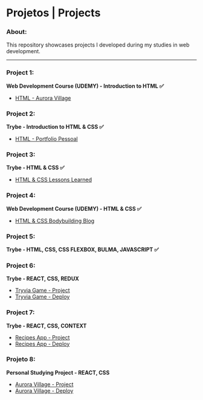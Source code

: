 # Projetos | Projects

### About:

This repository showcases projects I developed during my studies in web development.

<hr />

### Project 1:
<strong>Web Development Course (UDEMY) - Introduction to HTML ✅ </strong>
<ul>
<li><a href="https://lucasSGomide.github.io/Aurora_Village_HTML" rel="nofollow">HTML - Aurora Village</a></li>
</ul>

### Project 2:
<strong>Trybe - Introduction to HTML & CSS ✅ </strong>
<ul>
<li><a href="https://lucasSGomide.github.io/Portfolio_Pessoal" rel="nofollow">HTML - Portfolio Pessoal</a></li>
</ul>

### Project 3:
<strong>Trybe - HTML & CSS ✅ </strong>
<ul>
<li><a href="https://lucasSGomide.github.io/Lessons_learned" rel="nofollow">HTML & CSS Lessons Learned</a></li>
</ul>

### Project 4:
<strong>Web Development Course (UDEMY) - HTML & CSS ✅ </strong>
<ul>
<li><a href="https://lucasSGomide.github.io/Bodybuilding_blog" rel="nofollow">HTML & CSS Bodybuilding Blog</a></li>
</ul>

### Project 5:
<strong>Trybe - HTML, CSS, CSS FLEXBOX, BULMA, JAVASCRIPT ✅ </strong>

### Project 6:
<strong>Trybe - REACT, CSS, REDUX </strong>
<ul>
<li><a href="https://github.com/LucasSGomide/Tryvia" rel="nofollow">Tryvia Game - Project</a></li>
<li><a href="https://tryvia-deploy.vercel.app/" rel="nofollow">Tryvia Game - Deploy</a></li>
</ul>

### Project 7:
<strong>Trybe - REACT, CSS, CONTEXT </strong>
<ul>
<li><a href="https://github.com/LucasSGomide/Tryvia" rel="nofollow">Recipes App - Project</a></li>
<li><a href="https://recipes-app-seven.vercel.app/" rel="nofollow">Recipes App - Deploy</a></li>
</ul>

### Projeto 8:
<strong>Personal Studying Project - REACT, CSS </strong>
<ul>
<li><a href="https://github.com/LucasSGomide/Aurora_Village" rel="nofollow">Aurora Village - Project</a></li>
<li><a href="https://aurora-village-deploy.vercel.app/" rel="nofollow">Aurora Village - Deploy</a></li>
</ul>
